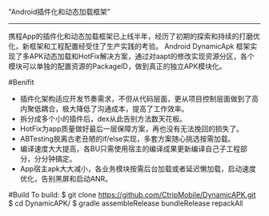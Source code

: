 "Android插件化和动态加载框架"

---
携程App的插件化和动态加载框架已上线半年，经历了初期的探索和持续的打磨优化，新框架和工程配置经受住了生产实践的考验。
Android DynamicApk 框架实现了多APK动态加载和HotFix解决方案，通过对aapt的修改实现资源分区，各个模块可以单独的配置资源的PackageID，做到真正的独立APK模块化。

#Benifit
- 插件化架构适应开发节奏需求，不但从代码层面，更从项目控制层面做到了高内聚低耦合，极大降低了沟通成本，提高了工作效率。
- 拆分成多个小的插件后，dex从此告别方法数天花板。
- HotFix为app质量做好最后一层保障方案，再也没有无法挽回的损失了。
- ABTesting脱离古老丑陋的if/else实现，多套方案随心挑选按需加载。
- 编译速度大大提高，各BU只需使用宿主的编译成果更新编译自己子工程部分，分分钟搞定。
- App宿主apk大大减小，各业务模块按需后台加载或者延迟懒加载，启动速度优化，告别黑屏和启动ANR。


#Build
To build:
$ git clone https://github.com/CtripMobile/DynamicAPK.git
$ cd DynamicAPK/
$ gradle assembleRelease bundleRelease repackAll
